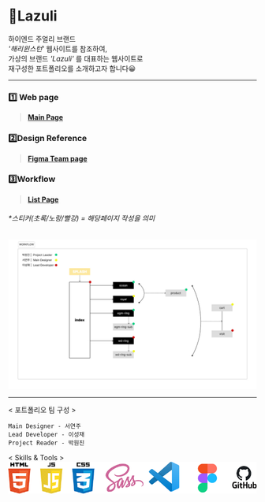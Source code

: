 # **💎Lazuli**

하이엔드 주얼리 브랜드  
_'해리윈스턴'_ 웹사이트를 참조하여,  
가상의 브랜드 _'Lazuli'_ 를 대표하는 웹사이트로  
재구성한 포트폴리오를 소개하고자 합니다😀

<hr/>

### 1️⃣ Web page

> **[Main Page](https://eehd80.github.io/lazuli/)**

<p></p>

### 2️⃣Design Reference

> **[Figma Team page](https://www.figma.com/file/tdaHQSw8ZFN3Eq60Mle5nk/PORTFOLIO-1?type=design&node-id=94-1549&mode=design&t=ZmHW8NHQb6POGILP-0)**

### 3️⃣Workflow

> **[List Page](https://eehd80.github.io/lazuli/!list.html)**

###### \*스티커(초록/노랑/빨강) = 해당페이지 작성을 의미

![페이지 구성](./images/main/WORKFLOW.jpg)

<hr/>  
< 포트폴리오 팀 구성 >

`Main Designer - 서연주`  
`Lead Developer - 이성재`  
`Project Reader - 박원진`

< Skills & Tools >  
![SNT](./images/main/skillntools.png)
